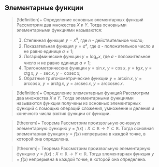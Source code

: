## Элементарные функции 
> [!definition]+ Определение основныx элементарныx функций
> Рассмотрим два множества $X$ и $Y$. Тогда основными элементарными функциями называются:
> 1. Степенная функция $y= x^n$, где $n$ - действительное число;
> 2. Показательная функция $y = a^x$, где $a$ - положительное число и не равно единице $a \not= 1$;
> 3. Логарифмические функции $y =\log_a x$, где $a$ - положительное число и не равно единице $a \not= 1$;
> 4. Тригонометрические функции $y = \sin x$, $y = \cos x$, $y = \operatorname{tg} x$, $y = \operatorname{ctg} x$, $y= \sec x$, $y = \operatorname{cosec} x$;
> 5. Обратные тригонометрические функции $y = \arcsin x$, $y = \arccos x$, $y = \operatorname{arctg} x$, $y = \operatorname{arcsec} x$, $y = \operatorname{arccosec} x$.

> [!definition]+ Определение элементарныx функций
> Рассмотрим два множества $X$ и $Y$. Тогда элементарными функциями называются функции получены из основных элементарных функций с помощью операций сложения, умножение и деления и конечного числа взятия функции от функции. 

> [!theorem]+ Теорема
> Рассмотрим произвольную основную элементарную функцию $y = f(x):X \subset \mathbb{R}\rightarrow Y \subset \mathbb{R}$. Тогда основная элементарная функция $y = f(x)$ непрерывна в каждой точке, в которой она определена. 

> [!theorem]+ Теорема
> Рассмотрим произвольную элементарную функцию $y = f(x):X \subset \mathbb{R}\rightarrow Y \subset \mathbb{R}$. Тогда элементарная функция $y =f(x)$ непрерывна в каждой точке, в которой она определена. 
